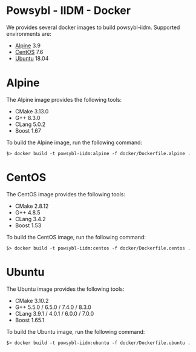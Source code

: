 # Powsybl - IIDM - Docker

We provides several docker images to build powsybl-iidm. Supported environments are:
- [Alpine](https://alpinelinux.org) 3.9
- [CentOS](https://www.centos.org) 7.6
- [Ubuntu](https://alpinelinux.org) 18.04

# Alpine

The Alpine image provides the following tools:
- CMake 3.13.0
- G++ 8.3.0
- CLang 5.0.2
- Boost 1.67

To build the Alpine image, run the following command:
```
$> docker build -t powsybl-iidm:alpine -f docker/Dockerfile.alpine .
```

# CentOS

The CentOS image provides the following tools:
- CMake 2.8.12
- G++ 4.8.5
- CLang 3.4.2
- Boost 1.53

To build the CentOS image, run the following command:
```
$> docker build -t powsybl-iidm:centos -f docker/Dockerfile.centos .
```

# Ubuntu

The Ubuntu image provides the following tools:
- CMake 3.10.2
- G++ 5.5.0 / 6.5.0 / 7.4.0 / 8.3.0
- CLang 3.9.1 / 4.0.1 / 6.0.0 / 7.0.0
- Boost 1.65.1

To build the Ubuntu image, run the following command:
```
$> docker build -t powsybl-iidm:ubuntu -f docker/Dockerfile.ubuntu .
```
